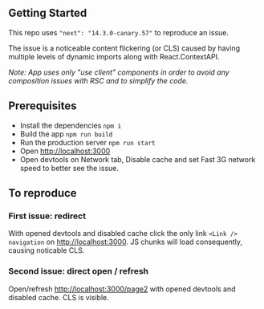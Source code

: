 ## Getting Started

This repo uses `"next": "14.3.0-canary.57"` to reproduce an issue.

The issue is a noticeable content flickering (or CLS) caused by having multiple levels of dynamic imports along with React.ContextAPI.

*Note: App uses only "use client" components in order to avoid any composition issues with RSC and to simplify the code.*

## Prerequisites

- Install the dependencies `npm i`
- Build the app `npm run build`
- Run the production server `npm run start`
- Open [http://localhost:3000](http://localhost:3000)
- Open devtools on Network tab, Disable cache and set Fast 3G network speed to better see the issue.

## To reproduce

### First issue: redirect

With opened devtools and disabled cache click the only link `<Link /> navigation` on [http://localhost:3000](http://localhost:3000). JS chunks will load consequently, causing noticable CLS.

### Second issue: direct open / refresh

Open/refresh [http://localhost:3000/page2](http://localhost:3000/page2) with opened devtools and disabled cache. CLS is visible.
